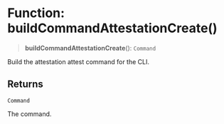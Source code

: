 # Function: buildCommandAttestationCreate()

> **buildCommandAttestationCreate**(): `Command`

Build the attestation attest command for the CLI.

## Returns

`Command`

The command.
